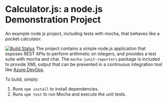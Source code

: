 Calculator.js: a node.js Demonstration Project
==============================================
An example node.js project, including tests with mocha, that behaves like
a pocket calculator.
 
 [![Build Status](https://dev.azure.com/mohiaz400labs/Integrating%20External%20Source%20Control%20with%20Azure%20Pipelines/_apis/build/status/mohiaz400.calculator?branchName=master)](https://dev.azure.com/mohiaz400labs/Integrating%20External%20Source%20Control%20with%20Azure%20Pipelines/_build/latest?definitionId=7&branchName=master)
The project contains a simple node.js application that exposes REST APIs
to perform arithmetic on integers, and provides a test suite with mocha
and chai.  The `mocha-junit-reporters` package is included to provide XML
output that can be presented in a continuous integration tool like
[Azure DevOps](https://azure.com/devops).

To build, simply:

1. Runs `npm install` to install dependencies.
2. Runs `npm test` to run Mocha and execute the unit tests.

